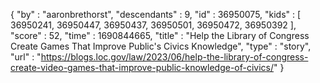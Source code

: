 {
  "by" : "aaronbrethorst",
  "descendants" : 9,
  "id" : 36950075,
  "kids" : [ 36950241, 36950447, 36950437, 36950501, 36950472, 36950392 ],
  "score" : 52,
  "time" : 1690844665,
  "title" : "Help the Library of Congress Create Games That Improve Public's Civics Knowledge",
  "type" : "story",
  "url" : "https://blogs.loc.gov/law/2023/06/help-the-library-of-congress-create-video-games-that-improve-public-knowledge-of-civics/"
}
